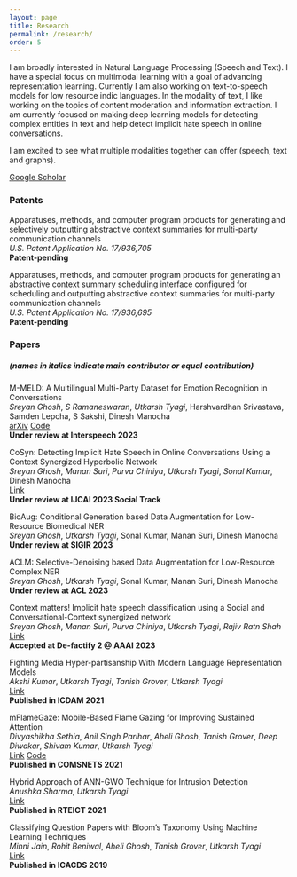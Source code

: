 ```yaml
---
layout: page
title: Research
permalink: /research/
order: 5
---
```

I am broadly interested in Natural Language Processing (Speech and Text). I have a special focus on multimodal learning with a goal of advancing representation learning. Currently I am also working on text-to-speech models for low resource indic languages. In the modality of text, I like working on the topics of content moderation and information extraction. I am currently focused on making deep learning models for detecting complex entities in text and help detect implicit hate speech in online conversations.

I am excited to see what multiple modalities together can offer (speech, text and graphs).

<!-- P.S. : Though I acknowledge that achieving state-of-the-art (SOTA) results is not and should not be the final goal of research, I am proud that some of my works achieve SOTA on some well known Speech and Language Processing task (until November 2022). Here are the links for [ASR (Librispeech 360hr train split)](http://arxiv.org/abs/2211.01246), [Keyword Spotting (Speech Commands 1)](http://arxiv.org/abs/2211.01515), [Speech Emotion Recognition (IEMOCAP)](http://arxiv.org/abs/2203.16794), [Disfleuncy Detection (SwitchBoard)](http://arxiv.org/abs/2203.16028) and [Low-resource General Purpose Audio Representation Learning](http://arxiv.org/abs/2211.01515). -->

[Google Scholar](https://scholar.google.com/citations?hl=en&user=RLjKaTwAAAAJ&view_op=list_works&authuser=1&sortby=pubdate)

### **Patents**

Apparatuses, methods, and computer program products for generating and selectively outputting abstractive context summaries for multi-party communication channels \
*U.S. Patent Application No. 17/936,705* \
**Patent-pending**

Apparatuses, methods, and computer program products for generating an abstractive context summary scheduling interface configured for scheduling and outputting abstractive context summaries for multi-party communication channels \
*U.S. Patent Application No. 17/936,695* \
**Patent-pending**

### **Papers**
##### **(names in italics indicate main contributor or equal contribution)**

M-MELD: A Multilingual Multi-Party Dataset for Emotion Recognition in Conversations \
*Sreyan Ghosh*, *S Ramaneswaran*, *Utkarsh Tyagi*, Harshvardhan Srivastava, Samden Lepcha, S Sakshi, Dinesh Manocha \
[arXiv](http://arxiv.org/abs/2203.16799) [Code](https://github.com/Sreyan88/M-MELD) \
**Under review at Interspeech 2023**

CoSyn: Detecting Implicit Hate Speech in Online Conversations Using a Context Synergized Hyperbolic Network \
*Sreyan Ghosh*, *Manan Suri*, *Purva Chiniya*, *Utkarsh Tyagi*, *Sonal Kumar*, Dinesh Manocha \
[Link](https://arxiv.org/abs/2303.03387) \
**Under review at IJCAI 2023 Social Track**

BioAug: Conditional Generation based Data Augmentation for Low-Resource Biomedical NER \
*Sreyan Ghosh*, *Utkarsh Tyagi*, Sonal Kumar, Manan Suri, Dinesh Manocha \
**Under review at SIGIR 2023**

ACLM: Selective-Denoising based Data Augmentation for Low-Resource Complex NER \
*Sreyan Ghosh*, *Utkarsh Tyagi*, Sonal Kumar, Manan Suri, Dinesh Manocha \
**Under review at ACL 2023**

Context matters! Implicit hate speech classification using a Social and Conversational-Context synergized network \
*Sreyan Ghosh*, *Manan Suri*, *Purva Chiniya*, *Utkarsh Tyagi*, *Rajiv Ratn Shah* \
[Link](https://drive.google.com/file/d/1L0-sD6X0ZiPfqE-_SV4sNQ63J17PKrHC/view) \
**Accepted at De-factify 2 @ AAAI 2023**

<!-- A novel multimodal dynamic fusion network for disfluency detection in spoken utterances \
*Sreyan Ghosh*, *Utkarsh Tyagi*, *Sonal Kumar*, *Manan Suri*, Rajiv Ratn Shah \
[arXiv](https://arxiv.org/abs/2211.14700) [Code](https://github.com/Sreyan88/M-MELD) \
**Under review at ICASSP 2023** -->

Fighting Media Hyper-partisanship With Modern Language Representation Models \
*Akshi Kumar*, *Utkarsh Tyagi*, *Tanish Grover*, *Utkarsh Tyagi* \
[Link](https://doi.org/10.1007/978-981-13-9942-8_38) \
**Published in ICDAM 2021**

mFlameGaze: Mobile-Based Flame Gazing for Improving Sustained Attention \
*Divyashikha Sethia*, *Anil Singh Parihar*, *Aheli Ghosh*, *Tanish Grover*, *Deep Diwakar*, *Shivam Kumar*, *Utkarsh Tyagi* \
[Link](https://ieeexplore.ieee.org/document/9352815) [Code](https://github.com/Tanish0019/GazeTracking) \
**Published in COMSNETS 2021**

Hybrid Approach of ANN-GWO Technique for Intrusion Detection \
*Anushka Sharma*, *Utkarsh Tyagi* \
[Link](https://ieeexplore.ieee.org/abstract/document/9573800) \
**Published in RTEICT 2021**

Classifying Question Papers with Bloom’s Taxonomy Using Machine Learning Techniques \
*Minni Jain*, *Rohit Beniwal*, *Aheli Ghosh*, *Tanish Grover*, *Utkarsh Tyagi* \
[Link](https://doi.org/10.1007/978-981-13-9942-8_38) \
**Published in ICACDS 2019**